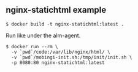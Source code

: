 ## nginx-statichtml example


```
$ docker build -t nginx-statichtml:latest .
```

Run like under the alm-agent.

```
$ docker run --rm \
  -v `pwd`/code:/var/lib/nginx/html/ \
  -v `pwd`/mobingi-init.sh:/tmp/init/init.sh \
  -p 8080:80 nginx-statichtml:latest
```
